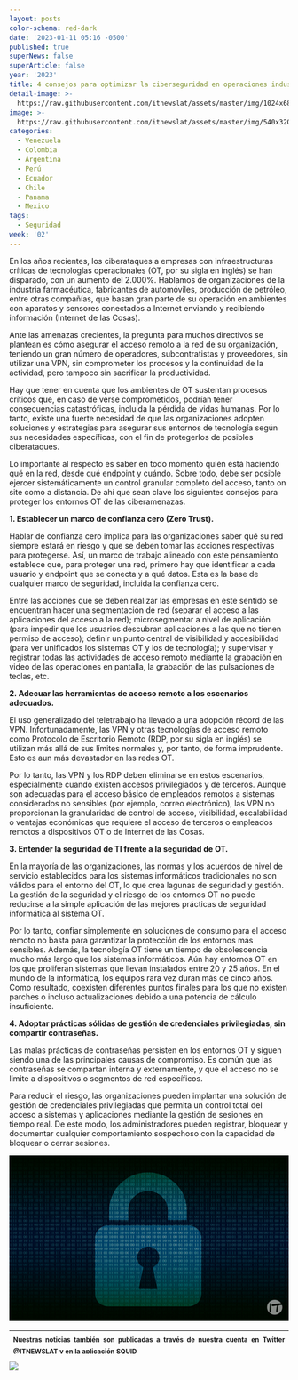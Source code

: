 ```yaml
---
layout: posts
color-schema: red-dark
date: '2023-01-11 05:16 -0500'
published: true
superNews: false
superArticle: false
year: '2023'
title: 4 consejos para optimizar la ciberseguridad en operaciones industriales
detail-image: >-
  https://raw.githubusercontent.com/itnewslat/assets/master/img/1024x680/candado-g.jpg
image: >-
  https://raw.githubusercontent.com/itnewslat/assets/master/img/540x320/candado-p.jpg
categories:
  - Venezuela
  - Colombia
  - Argentina
  - Perú
  - Ecuador
  - Chile
  - Panama
  - Mexico
tags:
  - Seguridad
week: '02'
---
```

En los años recientes, los ciberataques a empresas con infraestructuras críticas de tecnologías operacionales (OT, por su sigla en inglés) se han disparado, con un aumento del 2.000%. Hablamos de organizaciones de la industria farmacéutica, fabricantes de automóviles, producción de petróleo, entre otras compañías, que basan gran parte de su operación en ambientes con aparatos y sensores conectados a Internet enviando y recibiendo información (Internet de las Cosas).

Ante las amenazas crecientes, la pregunta para muchos directivos se plantean es cómo asegurar el acceso remoto a la red de su organización, teniendo un gran número de operadores, subcontratistas y proveedores, sin utilizar una VPN, sin comprometer los procesos y la continuidad de la actividad, pero tampoco sin sacrificar la productividad.

Hay que tener en cuenta que los ambientes de OT sustentan procesos críticos que, en caso de verse comprometidos, podrían tener consecuencias catastróficas, incluida la pérdida de vidas humanas. Por lo tanto, existe una fuerte necesidad de que las organizaciones adopten soluciones y estrategias para asegurar sus entornos de tecnología según sus necesidades específicas, con el fin de protegerlos de posibles ciberataques.

Lo importante al respecto es saber en todo momento quién está haciendo qué en la red, desde qué endpoint y cuándo. Sobre todo, debe ser posible ejercer sistemáticamente un control granular completo del acceso, tanto on site como a distancia. De ahí que sean clave los siguientes consejos para proteger los entornos OT de las ciberamenazas.

**1. Establecer un marco de confianza cero (Zero Trust).**

Hablar de confianza cero implica para las organizaciones saber qué su red siempre estará en riesgo y que se deben tomar las acciones respectivas para protegerse. Así, un marco de trabajo alineado con este pensamiento establece que, para proteger una red, primero hay que identificar a cada usuario y endpoint que se conecta y a qué datos. Esta es la base de cualquier marco de seguridad, incluida la confianza cero.

Entre las acciones que se deben realizar las empresas en este sentido se encuentran hacer una segmentación de red (separar el acceso a las aplicaciones del acceso a la red); microsegmentar a nivel de aplicación (para impedir que los usuarios descubran aplicaciones a las que no tienen permiso de acceso); definir un punto central de visibilidad y accesibilidad (para ver unificados los sistemas OT y los de tecnología); y supervisar y registrar todas las actividades de acceso remoto mediante la grabación en video de las operaciones en pantalla, la grabación de las pulsaciones de teclas, etc.

**2. Adecuar las herramientas de acceso remoto a los escenarios adecuados.**

El uso generalizado del teletrabajo ha llevado a una adopción récord de las VPN. Infortunadamente, las VPN y otras tecnologías de acceso remoto como Protocolo de Escritorio Remoto (RDP, por su sigla en inglés) se utilizan más allá de sus límites normales y, por tanto, de forma imprudente. Esto es aun más devastador en las redes OT.

Por lo tanto, las VPN y los RDP deben eliminarse en estos escenarios, especialmente cuando existen accesos privilegiados y de terceros. Aunque son adecuadas para el acceso básico de empleados remotos a sistemas considerados no sensibles (por ejemplo, correo electrónico), las VPN no proporcionan la granularidad de control de acceso, visibilidad, escalabilidad o ventajas económicas que requiere el acceso de terceros o empleados remotos a dispositivos OT o de Internet de las Cosas.

**3. Entender la seguridad de TI frente a la seguridad de OT.**

En la mayoría de las organizaciones, las normas y los acuerdos de nivel de servicio establecidos para los sistemas informáticos tradicionales no son válidos para el entorno del OT, lo que crea lagunas de seguridad y gestión. La gestión de la seguridad y el riesgo de los entornos OT no puede reducirse a la simple aplicación de las mejores prácticas de seguridad informática al sistema OT.

Por lo tanto, confiar simplemente en soluciones de consumo para el acceso remoto no basta para garantizar la protección de los entornos más sensibles. Además, la tecnología OT tiene un tiempo de obsolescencia mucho más largo que los sistemas informáticos. Aún hay entornos OT en los que proliferan sistemas que llevan instalados entre 20 y 25 años. En el mundo de la informática, los equipos rara vez duran más de cinco años. Como resultado, coexisten diferentes puntos finales para los que no existen parches o incluso actualizaciones debido a una potencia de cálculo insuficiente.

**4. Adoptar prácticas sólidas de gestión de credenciales privilegiadas, sin compartir contraseñas.**

Las malas prácticas de contraseñas persisten en los entornos OT y siguen siendo una de las principales causas de compromiso. Es común que las contraseñas se compartan interna y externamente, y que el acceso no se limite a dispositivos o segmentos de red específicos.

Para reducir el riesgo, las organizaciones pueden implantar una solución de gestión de credenciales privilegiadas que permita un control total del acceso a sistemas y aplicaciones mediante la gestión de sesiones en tiempo real. De este modo, los administradores pueden registrar, bloquear y documentar cualquier comportamiento sospechoso con la capacidad de bloquear o cerrar sesiones.

![](https://raw.githubusercontent.com/itnewslat/assets/master/img/540x320/candado-p.jpg)

<table style="height: 42px;" width="569">
<tbody>
<tr>
<td style="text-align: justify;"><sub><strong>Nuestras noticias también son publicadas a través de nuestra cuenta en Twitter <a href="https://twitter.com/itnewslat?lang=es">@ITNEWSLAT</a> y en la aplicación <a href="https://squidapp.co/en/">SQUID</a></strong></sub></td>
</tr>
</tbody>
</table>

<img src="https://tracker.metricool.com/c3po.jpg?hash=56f88a41e39ab42c063cc51676587a04"/>